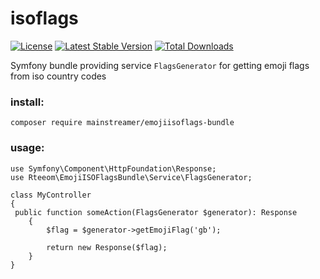 # isoflags
[![License](https://poser.pugx.org/mainstreamer/emojiisoflags-bundle/license)](https://packagist.org/packages/mainstreamer/emojiisoflags-bundle) 
[![Latest Stable Version](https://poser.pugx.org/mainstreamer/emojiisoflags-bundle/v/stable)](https://packagist.org/packages/mainstreamer/emojiisoflags-bundle) 
[![Total Downloads](https://poser.pugx.org/mainstreamer/emojiisoflags-bundle/downloads)](https://packagist.org/packages/mainstreamer/emojiisoflags-bundle) 

Symfony bundle providing service `FlagsGenerator` for getting emoji flags from iso country codes

### install:
`
composer require mainstreamer/emojiisoflags-bundle
`

### usage:
```
use Symfony\Component\HttpFoundation\Response;
use Rteeom\EmojiISOFlagsBundle\Service\FlagsGenerator;

class MyController 
{ 
 public function someAction(FlagsGenerator $generator): Response
    {
        $flag = $generator->getEmojiFlag('gb');

        return new Response($flag);
    }
}

```
